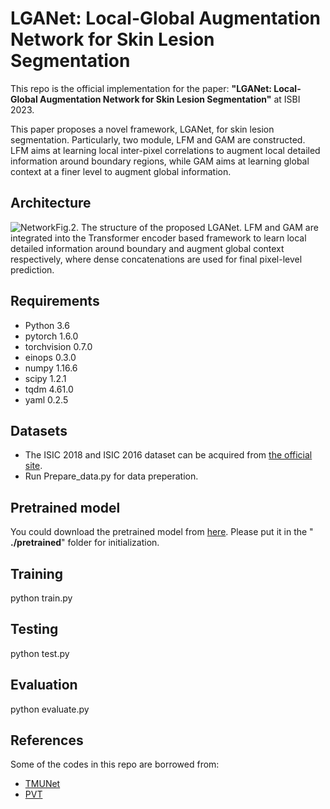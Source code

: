 ﻿

# LGANet: Local-Global Augmentation Network for Skin Lesion Segmentation
This repo is the official implementation  for the paper: **"LGANet: Local-Global Augmentation Network for Skin Lesion Segmentation"** at ISBI 2023.

This paper proposes a novel framework, LGANet, for skin lesion segmentation. Particularly, two module, LFM and GAM are constructed. LFM aims at learning local inter-pixel correlations to augment local detailed information around boundary regions, while GAM aims at learning global context at a finer level to augment global information.
## Architecture
![Network](https://img-blog.csdnimg.cn/bf41c11f82ec4cd382d3dd916829de98.png#pic_center)Fig.2. The structure of the proposed LGANet. LFM and GAM are integrated into the Transformer encoder based framework to learn local detailed information around boundary and augment global context respectively, where dense concatenations are used for final pixel-level prediction.



## Requirements

 - Python 3.6
 - pytorch 1.6.0
 - torchvision 0.7.0
 - einops 0.3.0
 - numpy 1.16.6
 - scipy 1.2.1
 - tqdm 4.61.0
 - yaml 0.2.5

## Datasets

 - The ISIC 2018  and ISIC 2016 dataset can be acquired from [the official site](https://challenge.isic-archive.com/data/).
 - Run Prepare_data.py for data preperation.


## Pretrained model
You could download the pretrained model from [here](https://drive.google.com/drive/folders/1Eu8v9vMRvt-dyCH0XSV2i77lAd62nPXV).  Please put it in the " **./pretrained**" folder for initialization.
## Training
python  train.py
## Testing
python test.py
## Evaluation
python evaluate.py

## References
Some of the codes in this repo are borrowed from:
 - [TMUNet](https://github.com/rezazad68/TMUnet)     
 - [PVT](https://github.com/whai362/PVT)


 

